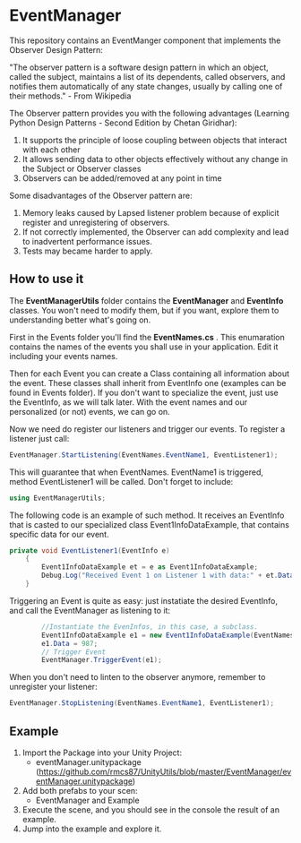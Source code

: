# EventManager

This repository contains an EventManger component that implements the Observer Design Pattern:

"The observer pattern is a software design pattern in which an object, called the subject, maintains a list of its dependents, called observers, and notifies them automatically of any state changes, usually by calling one of their methods." - From Wikipedia

The Observer pattern provides you with the following advantages (Learning Python Design Patterns - Second Edition by Chetan Giridhar):

1. It supports the principle of loose coupling between objects that interact with each other
1. It allows sending data to other objects effectively without any change in the Subject or Observer classes
1. Observers can be added/removed at any point in time

Some disadvantages of the Observer pattern are:
1. Memory leaks caused by Lapsed listener problem because of explicit register and unregistering of observers.
1. If not correctly implemented, the Observer can add complexity and lead to inadvertent performance issues.
1. Tests may became harder to apply.

## How to use it

The **EventManagerUtils** folder contains the **EventManager** and **EventInfo** classes. You won't need to modify them, but if you want, explore them to understanding better what's going on.

First in the Events folder you'll find the **EventNames.cs** . This enumaration contains the names of the events you shall use in your application. Edit it including your events names. 

Then for each Event you can create a Class containing all information about the event. These classes shall inherit from EventInfo one (examples can be found in Events folder). If you don't want to specialize the event, just use the EventInfo, as we will talk later. With the event names and our personalized (or not) events, we can go on.

Now we need do register our listeners and trigger our events. To register a listener just call:
```c#
EventManager.StartListening(EventNames.EventName1, EventListener1);
```
This will guarantee that when EventNames. EventName1 is triggered, method EventListener1 will be called. Don't forget to include:

```c#
using EventManagerUtils;
```

The following code is an example of such method. It receives an EventInfo that is casted to our specialized class Event1InfoDataExample, that contains specific data for our event.
```c#
private void EventListener1(EventInfo e)
    {
        Event1InfoDataExample et = e as Event1InfoDataExample;
        Debug.Log("Received Event 1 on Listener 1 with data:" + et.Data);
    }
```
Triggering an Event is quite as easy: just instatiate the desired EventInfo, and call the EventManager as listening to it:
```c#
        //Instantiate the EvenInfos, in this case, a subclass.
        Event1InfoDataExample e1 = new Event1InfoDataExample(EventNames.EventName1);
        e1.Data = 987;        
        // Trigger Event
        EventManager.TriggerEvent(e1);
```

When you don't need to linten to the observer anymore, remember to unregister your listener:

```c#
EventManager.StopListening(EventNames.EventName1, EventListener1);
```


## Example

1. Import the Package into your Unity Project:
    * eventManager.unitypackage (https://github.com/rmcs87/UnityUtils/blob/master/EventManager/eventManager.unitypackage)
1. Add both prefabs to your scen:
    * EventManager and Example
1. Execute the scene, and you should see in the console the result of an example.
1. Jump into the example and explore it.
